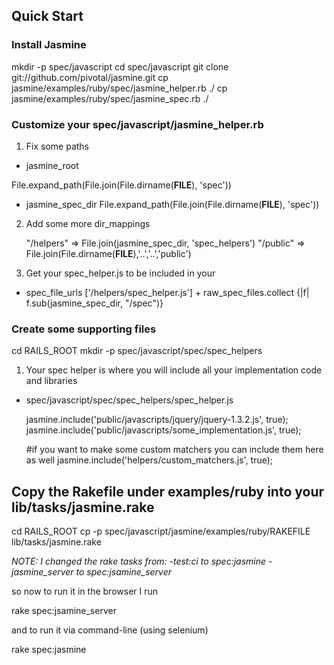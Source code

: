 Quick Start
----------

### Install Jasmine

   mkdir -p spec/javascript
   cd spec/javascript
   git clone git://github.com/pivotal/jasmine.git
   cp jasmine/examples/ruby/spec/jasmine_helper.rb ./
   cp jasmine/examples/ruby/spec/jasmine_spec.rb ./

### Customize your spec/javascript/jasmine_helper.rb

1. Fix some paths
  - jasmine_root

   File.expand_path(File.join(File.dirname(__FILE__), 'spec'))

  - jasmine_spec_dir
   File.expand_path(File.join(File.dirname(__FILE__), 'spec'))

2. Add some more dir_mappings

   "/helpers" => File.join(jasmine_spec_dir, 'spec_helpers')
   "/public" => File.join(File.dirname(__FILE__),'..','..','public')

3. Get your spec_helper.js to be included in your

  - spec_file_urls
   ['/helpers/spec_helper.js'] + raw_spec_files.collect {|f| f.sub(jasmine_spec_dir, "/spec")}

### Create some supporting files
   cd RAILS_ROOT
   mkdir -p spec/javascript/spec/spec_helpers

1. Your spec helper is where you will include all your implementation code and libraries
 - spec/javascript/spec/spec_helpers/spec_helper.js

   jasmine.include('public/javascripts/jquery/jquery-1.3.2.js', true);
   jasmine.include('public/javascripts/some_implementation.js', true);

   #if you want to make some custom matchers you can include them here as well
   jasmine.include('helpers/custom_matchers.js', true);

## Copy the Rakefile under examples/ruby into your lib/tasks/jasmine.rake

   cd RAILS_ROOT
   cp -p spec/javascript/jasmine/examples/ruby/RAKEFILE lib/tasks/jasmine.rake

*NOTE: I changed the rake tasks from:
 -test:ci to spec:jasmine
 -jasmine_server to spec:jsamine_server*

so now to run it in the browser I run

   rake spec:jsamine_server

and to run it via command-line (using selenium)

   rake spec:jasmine


